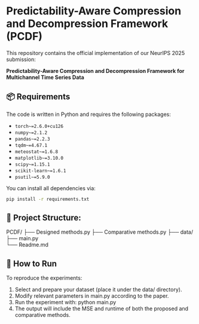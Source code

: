 # Predictability-Aware Compression and Decompression Framework (PCDF)

This repository contains the official implementation of our NeurIPS 2025 submission:

**Predictability-Aware Compression and Decompression Framework for Multichannel Time Series Data**

## 📦 Requirements

The code is written in Python and requires the following packages:
- `torch~=2.6.0+cu126`
- `numpy~=2.1.2`
- `pandas~=2.2.3`
- `tqdm~=4.67.1`
- `meteostat~=1.6.8`
- `matplotlib~=3.10.0`
- `scipy~=1.15.1`
- `scikit-learn~=1.6.1`
- `psutil~=5.9.0`

You can install all dependencies via:

```bash
pip install -r requirements.txt
```

## 📁 Project Structure:
PCDF/
├── Designed methods.py
├── Comparative methods.py
├── data/
├── main.py    
└── Readme.md

## 🚀 How to Run
To reproduce the experiments:
1. Select and prepare your dataset (place it under the data/ directory).
2. Modify relevant parameters in main.py according to the paper.
3. Run the experiment with: python main.py
4. The output will include the MSE and runtime of both the proposed and comparative methods.
